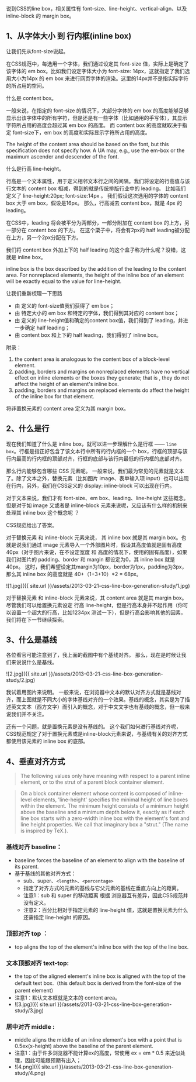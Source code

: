 说到CSS的line box，相关属性有 font-size、line-height、vertical-align、以及inline-block 的 margin box。

## 1、从字体大小 到 行内框(inline box)

让我们先从font-size说起。

在CSS规范中，每选用一个字体，我们通过设定其 font-size 值，实际上是确定了该字体的 em box。比如我们设定字体大小为 font-size: 14px，这就指定了我们选用大小为14px 的 em box 来进行网页字体的渲染。这里的14px并不是指实际字符的所占用的空间。

什么是 content box。

一般来说，在指定的 font-size 的情况下，大部分字体的 em box 的高度能够足够显示出该字体中的所有字符，但是还是有一些字体（比如通用的手写体），其显示字符所占用的高度会超过其 em box 的高度。 而 content box 的高度就取决于指定 font-size下，em box 的高度和实际显示字符所占用的高度。

The height of the content area should be based on the font, but this specification does not specify how. A UA may, e.g., use the em-box or the maximum ascender and descender of the font.

什么是行高 line-height。

行高是一个文本属性，用于定义相邻文本行之间的间隔。我们将设定的行高值与该行文本的 content box 相减，得到的就是传统排版行业中的 leading。 比如我们定义了 line-height:20px; font-size:14px 。 我们假设这次选用的字体的 content box 大于 em box，假设是16px。  那么，行高减去 content box，就是 4px 的leading。

在CSS中，leading 将会被平分为两部分，一部分附加在 content box 的上方，另一部分在 content box 的下方。 在这个栗子中，将会有2px的 half leading被分配在上方，另一个2px分配在下方。

我们将 content box 外加上下的 half leading 的这个盒子称为什么呢？没错，这就是 inline box。

inline box is the box described by the addition of the leading to the content area. For nonreplaced elements, the height of the inline box of an element will be exactly equal to the value for line-height.

让我们重新梳理一下思路

- 由 定义的 font-size值我们获得了 em box；
- 由 特定大小的 em box 和特定的字体，我们得到其对应的 content box；
- 由 定义的 line-height值和确定的content box值，我们得到了 leading，并进一步确定 half leading；
- 由 content box 和上下的 half leading，我们得到了 inline box。

附录：

1. the content area is analogous to the content box of a block-level element.
2. padding, borders and margins on nonreplaced elements have no vertical effect on inline elements or the boxes they generate; that is , they do not affect the height of an element's inline box.
3. padding, borders and margins on replaced elements do affect the height of the inline box for that element.

将非置换元素的 content area 定义为其 margin box。

## 2、什么是行

现在我们知道了什么是 inline box，就可以进一步理解什么是行框 —— `line box`。行框是指正好包含了该文本行中所有的行内框的一个 box，行框的顶部与该行内最高的行内框的顶部对齐，行框的底部与该行内最低的行内框的底部对齐。

那么行内能够包含哪些 CSS 元素呢。 一般来说，我们最为常见的元素就是文本了。除了文本之外，替换元素（比如图片 image、表单输入项 input）也可以出现在行内，另外，我们在CSS定义的 display: inline-block 可以出现在行内。

对于文本来说，我们才有 font-size、em box、leading、line-height 这些概念。
但是对于如 image 又或者是 inline-block 元素来说呢，又应该有什么样的机制来处理其 inline box 这个概念呢 ？

CSS规范给出了答案。

对于替换元素 和 inline-block 元素来说， 其 inline box 就是其 margin box。也就是说我们通过 image 元素导入一个外部图片时，假设其高度值就是固有高度40px（对于图片来说，在不设定宽度 和 高度的情况下，使用的固有高度），如果我们对图片的 padding、border 和 margin 都设定为0，其 inline box 就是40px。 这时，我们希望设定其margin为10px，border为1px，padding为3px，那么其 inline box 的高度就是 40+（1+3+10）*2 = 68px。

![1.jpg]({{ site.url }}/assets/2013-03-21-css-line-box-generation-study/1.jpg)

对于替换元素 和 inline-block 元素来说，其 content area 就是其 margin box。 尽管我们可以给置换元素设定 行高 line-height，但是行高本身并不起作用（你可以设置一个超大的行高，比如1234px 测试一下），但是行高会影响其他的因素，我们将在下一节继续探索。

## 3、什么是基线

各位看官可能注意到了，我上面的截图中有个基线对齐。 那么，现在是时候让我们来说说什么是基线。

![2.jpg]({{ site.url }}/assets/2013-03-21-css-line-box-generation-study/2.jpg)

我试着用图片来说明。 一般来说，在浏览器中文本的默认对齐方式就是基线对齐，而上图就是不同大小的字体基线对齐的一个效果。基线的概念，其实是为了描述英文文本（西方文字）而引入的概念，对于中文文字也有基线的概念，但一般来说我们并不关注。

还有一个问题，就是置换元素是没有基线的。 这个我们如何进行基线对齐呢，CSS规范规定了对于置换元素或是inline-block元素来说，与基线有关的对齐方式都使用该元素的 inline box 的底部。

## 4、垂直对齐方式

> The following values only have meaning with respect to a parent inline element, or to the strut of a parent block container element.

> On a block container element whose content is composed of inline-level elements, 'line-height' specifies the minimal height of line boxes within the element. The minimum height consists of a minimum height above the baseline and a minimum depth below it, exactly as if each line box starts with a zero-width inline box with the element's font and line height properties. We call that imaginary box a "strut." (The name is inspired by TeX.).

### 基线对齐 baseline：
- baseline forces the baseline of an element to align with the baseline of its parent.
- 基于基线的其他对齐方式：
    - sub、super、`<length>`、`<percentage>`
    - 指定了对齐方式的元素的基线与它父元素的基线在垂直方向上的距离。
    - 注意1：sub 和 super 的移动距离 根据 浏览器互有差异，因此CSS规范并没有定义。
    - 注意2：百分比相对于指定元素的 line-height 值，这就是置换元素为什么还需指定 line-height 的原因。

### 顶部对齐 top ：
- top aligns the top of the element's inline box with the top of the line box.

### 文本顶部对齐 text-top:
- the top of the aligned element's inline box is aligned with the top of the default text box.（this default box is derived from the font-size of the parent element）
- 注意1：默认文本框就是文本的 content area。
- ![3.jpg]({{ site.url }}/assets/2013-03-21-css-line-box-generation-study/3.jpg)

### 居中对齐 middle :
- middle aligns the middle of an inline element's box with a point that is 0.5ex(x-height) above the baseline of the parent element.
- 注意1：由于许多浏览器不能计算ex的高度，常使用 ex = em * 0.5 来近似处理，因此可能跟预期有出入；
- ![4.png]({{ site.url }}/assets/2013-03-21-css-line-box-generation-study/4.png)


